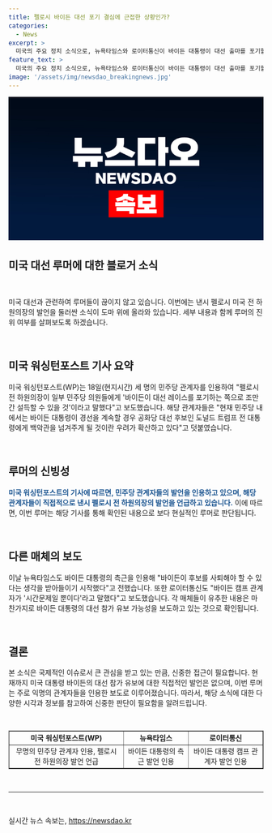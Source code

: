 ```yaml
---
title: 펠로시 바이든 대선 포기 결심에 근접한 상황인가?
categories:
  - News
excerpt: >
  미국의 주요 정치 소식으로, 뉴욕타임스와 로이터통신이 바이든 대통령이 대선 출마를 포기할 가능성을 보도했다. 낸시 펠로시 전 민주당 하원의장이 바이든 대통령을 설득해야 한다는 주장도 나왔는데, 그는 아직 민주당 내에서 큰 영향력을 행사하고 있다. 바이든 대통령은 코로나19 감염으로 유세를 중단하고 격리 중이다. 이러한 소식들이 대선 레이스의 동향을 둘러싸고 관심을 불러일으키고 있다.
feature_text: >
  미국의 주요 정치 소식으로, 뉴욕타임스와 로이터통신이 바이든 대통령이 대선 출마를 포기할 가능성을 보도했다. 낸시 펠로시 전 민주당 하원의장이 바이든 대통령을 설득해야 한다는 주장도 나왔는데, 그는 아직 민주당 내에서 큰 영향력을 행사하고 있다. 바이든 대통령은 코로나19 감염으로 유세를 중단하고 격리 중이다. 이러한 소식들이 대선 레이스의 동향을 둘러싸고 관심을 불러일으키고 있다.
image: '/assets/img/newsdao_breakingnews.jpg'
---
```


<p><img src="/assets/img/newsdao_breakingnews.jpg" alt="cryptoinkorea 속보" /></p>

<h2 data-ke-size="size32">미국 대선 루머에 대한 블로거 소식</h2>

<p data-ke-size="size16">&nbsp;</p>

<p>미국 대선과 관련하여 루머들이 끊이지 않고 있습니다. 이번에는 낸시 펠로시 미국 전 하원의장의 발언을 둘러싼 소식이 도마 위에 올라와 있습니다. 세부 내용과 함께 루머의 진위 여부를 살펴보도록 하겠습니다.</p>

<p data-ke-size="size16">&nbsp;</p>

<h2 data-ke-size="size26">미국 워싱턴포스트 기사 요약</h2>

<p>미국 워싱턴포스트(WP)는 18일(현지시간) 세 명의 민주당 관계자를 인용하여 "펠로시 전 하원의장이 일부 민주당 의원들에게 '바이든이 대선 레이스를 포기하는 쪽으로 조만간 설득할 수 있을 것'이라고 말했다"고 보도했습니다. 해당 관계자들은 "현재 민주당 내에서는 바이든 대통령이 경선을 계속할 경우 공화당 대선 후보인 도널드 트럼프 전 대통령에게 백악관을 넘겨주게 될 것이란 우려가 확산하고 있다"고 덧붙였습니다.</p>

<p data-ke-size="size16">&nbsp;</p>

<h2 data-ke-size="size26">루머의 신빙성</h2>

<p><b><span style="color: #1a5490;">미국 워싱턴포스트의 기사에 따르면, 민주당 관계자들의 발언을 인용하고 있으며, 해당 관계자들이 직접적으로 낸시 펠로시 전 하원의장의 발언을 언급하고 있습니다.</span></b> 이에 따르면, 이번 루머는 해당 기사를 통해 확인된 내용으로 보다 현실적인 루머로 판단됩니다.</p>

<p data-ke-size="size16">&nbsp;</p>

<h2 data-ke-size="size26">다른 매체의 보도</h2>

<p>이날 뉴욕타임스도 바이든 대통령의 측근을 인용해 "바이든이 후보를 사퇴해야 할 수 있다는 생각을 받아들이기 시작했다"고 전했습니다. 또한 로이터통신도 "바이든 캠프 관계자가 '시간문제일 뿐이다'라고 말했다"고 보도했습니다. 각 매체들이 유추한 내용은 마찬가지로 바이든 대통령의 대선 참가 유보 가능성을 보도하고 있는 것으로 확인됩니다.</p>

<p data-ke-size="size16">&nbsp;</p>

<h2 data-ke-size="size26">결론</h2>

<p>본 소식은 국제적인 이슈로서 큰 관심을 받고 있는 만큼, 신중한 접근이 필요합니다. 현재까지 미국 대통령 바이든의 대선 참가 유보에 대한 직접적인 발언은 없으며, 이번 루머는 주로 익명의 관계자들을 인용한 보도로 이루어졌습니다. 따라서, 해당 소식에 대한 다양한 시각과 정보를 참고하여 신중한 판단이 필요함을 알려드립니다.</p>

<p data-ke-size="size16">&nbsp;</p>

<table style="width: 100%;" border="1">
<tbody>
<tr>
<td style="text-align: center; height: 17px;"><b>미국 워싱턴포스트(WP)</b></td>
<td style="text-align: center; height: 17px;"><b>뉴욕타임스</b></td>
<td style="text-align: center; height: 17px;"><b>로이터통신</b></td>
</tr>
<tr>
<td style="text-align: center;">무명의 민주당 관계자 인용, 펠로시 전 하원의장 발언 언급</td>
<td style="text-align: center;">바이든 대통령의 측근 발언 인용</td>
<td style="text-align: center;">바이든 대통령 캠프 관계자 발언 인용</td>
</tr>
</tbody>
</table>

<p data-ke-size="size16">&nbsp;</p>

<hr>

<p data-ke-size="size16">&nbsp;</p>
실시간 뉴스 속보는, <a href="https://newsdao.kr" rel="dofollow">https://newsdao.kr</a>


